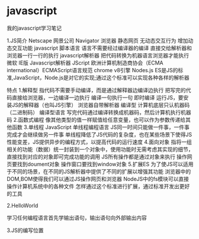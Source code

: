 # javascript
我的javascript学习笔记

1.JS简介
  Netscape 网景公司 Navigator 浏览器 静态网页 无动态交互行为 增加动态交互功能 javascript 
  脚本语言 语言不需要经过编译器的编译 直接交给解析器和浏览器一行一行的执行
  javascript解析器 把代码转换为机器语言浏览器才能执行
  微软 IE版 Javascript解析器 JScript
  欧洲计算机制造商协会（ECMA international）ECMAScript语言规范
  chrome v8引擎
  Nodes.js
  ES是JS的标准,JavaScript，Node.js是对它的实现;通过这个标准可以实现各种各样的解析器

  特点
    1.解释型
        指代码不需要手动编译，而是通过解释器边编译边执行 把写完的代码直接给浏览器，一边编译一边执行 编译一句执行一句 即时编译
        运行JS，要安装JS的解释器（也叫JS引擎）
        浏览器自带解析器
        编译型
          计算机底层只认机器码（二进制码）
          编译型语言 写完代码通过编译转换成机器码，然后计算机执行机器码
    2.函数式编程
        像其他类型的值一样赋值给任意变量，也可以作为参数传递给其他函数
    3.单线程
        JavaScript 单线程编程语言  JS同一时间只能做一件事，一件事完成才会继续做另一件事
        单线程降低了JS代码的复杂度，也在某些场景下使得JS性能变差，JS提供异步的编程方式，以提高代码的运行速度
    4.面向对象
        指将一组相关的功能（数据）统一封装到一个对象中，使用功能时无需考虑其实现的细节，直接找到对应的对象即可完成功能的调用
        JS所有操作都是通过对象来执行 操作网页要找到doument对象 操作窗口要找到window对象
    5.扩展ES
        为了使JS可以适用于不同的场景，在不同的JS解析器中提供了不同的扩展以增强其功能
         浏览器中的DOM,BOM使得我们可以通过JS操作网页和浏览器
         NodeJS中的fs模块可以直接操作计算机系统中的各种文件
         怎样通过这个标准进行扩展，通过标准开发出更好的工具
         
2.HelloWorld
  <!-- JS代码需要编写到script中 -->
  学习任何编程语言首先学输出语句，输出语句向外部输出内容
  <script>
      alert("Hello World"); //在网页中打印出来 （函数）
      console.log("Where?"); //在控制台输出一条日志 开发调试中常用 在控制台中一般用户看不到 没删的话在控制台输出，不会显示在网页中 （方法）
      document.write('where I am?'); //往文档中写内容 文档就是网页，网页就是文档 向网页中输出内容 具体往body中写
  </script>
  
 3.JS的编写位置
   <!-- 可以将js编写到网页内部的script标签 -->
   <script>
       alert("haha!")
   </script>
    
